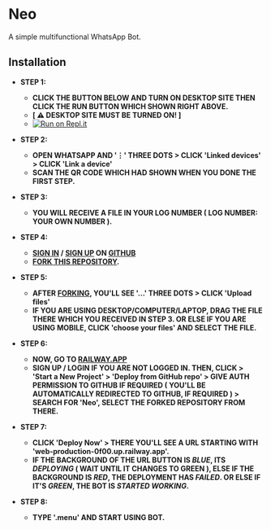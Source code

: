 # Neo
A simple multifunctional WhatsApp Bot.

## Installation

- **STEP 1:**
  - **CLICK THE BUTTON BELOW AND TURN ON DESKTOP SITE THEN CLICK THE RUN BUTTON WHICH SHOWN RIGHT ABOVE.**
  - **[ ⚠️ DESKTOP SITE MUST BE TURNED ON! ]**
  - [![Run on Repl.it](https://repl.it/badge/github/AbhiDevOfficial/Neo)](https://repl.it/@AbhiDevOfc/Neo?v=1?outputonly=1&lite=1)

- **STEP 2:**
  - **OPEN WHATSAPP AND '⋮' THREE DOTS > CLICK 'Linked devices' > CLICK 'Link a device'**
  - **SCAN THE QR CODE WHICH HAD SHOWN WHEN YOU DONE THE FIRST STEP.**

- **STEP 3:**
  - **YOU WILL RECEIVE A FILE IN YOUR LOG NUMBER ( LOG NUMBER: YOUR OWN NUMBER ).**

- **STEP 4:**
  - **[SIGN IN](https://github.com/login) / [SIGN UP](https://github.com/signup) ON [GITHUB](https://github.com)**
  - **[FORK THIS REPOSITORY](https://github.com/AbhiDevOfficial/Neo/fork).**

- **STEP 5:**
  - **AFTER [FORKING](https://github.com/AbhiDevOfficial/Neo/fork), YOU'LL SEE '...' THREE DOTS > CLICK 'Upload files'**
  - **IF YOU ARE USING DESKTOP/COMPUTER/LAPTOP, DRAG THE FILE THERE WHICH YOU RECEIVED IN STEP 3. OR ELSE IF YOU ARE USING MOBILE, CLICK 'choose your files' AND SELECT THE FILE.**

- **STEP 6:**
  - **NOW, GO TO [RAILWAY.APP](https://railway.app/dashboard)**
  - **SIGN UP / LOGIN IF YOU ARE NOT LOGGED IN. THEN, CLICK > 'Start a New Project' > 'Deploy from GitHub repo' > GIVE AUTH PERMISSION TO GITHUB IF REQUIRED ( YOU'LL BE AUTOMATICALLY REDIRECTED TO GITHUB, IF REQUIRED ) > SEARCH FOR 'Neo', SELECT THE FORKED REPOSITORY FROM THERE.**

- **STEP 7:**
  - **CLICK 'Deploy Now' > THERE YOU'LL SEE A URL STARTING WITH 'web-production-0f00.up.railway.app'.**
  - **IF THE BACKGROUND OF THE URL BUTTON IS _BLUE_, ITS _DEPLOYING_ ( WAIT UNTIL IT CHANGES TO GREEN ), ELSE IF THE BACKGROUND IS _RED_, THE DEPLOYMENT HAS _FAILED_. OR ELSE IF IT'S _GREEN_, THE BOT IS _STARTED WORKING_.**

- **STEP 8:**
  - **TYPE '.menu' AND START USING BOT.**
